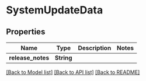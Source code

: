 # SystemUpdateData

## Properties

Name | Type | Description | Notes
------------ | ------------- | ------------- | -------------
**release_notes** | **String** |  | 

[[Back to Model list]](../README.md#documentation-for-models) [[Back to API list]](../README.md#documentation-for-api-endpoints) [[Back to README]](../README.md)


